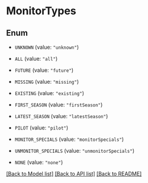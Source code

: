 # MonitorTypes

## Enum


* `UNKNOWN` (value: `"unknown"`)

* `ALL` (value: `"all"`)

* `FUTURE` (value: `"future"`)

* `MISSING` (value: `"missing"`)

* `EXISTING` (value: `"existing"`)

* `FIRST_SEASON` (value: `"firstSeason"`)

* `LATEST_SEASON` (value: `"latestSeason"`)

* `PILOT` (value: `"pilot"`)

* `MONITOR_SPECIALS` (value: `"monitorSpecials"`)

* `UNMONITOR_SPECIALS` (value: `"unmonitorSpecials"`)

* `NONE` (value: `"none"`)


[[Back to Model list]](../README.md#documentation-for-models) [[Back to API list]](../README.md#documentation-for-api-endpoints) [[Back to README]](../README.md)


